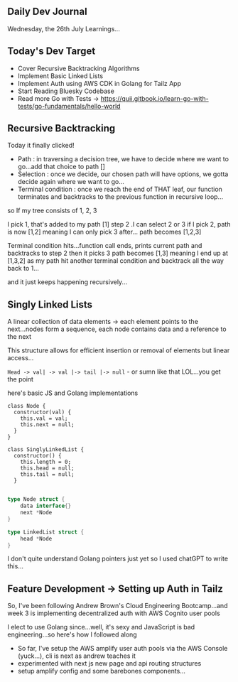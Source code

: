## Daily Dev Journal

Wednesday, the 26th July Learnings...

## Today's Dev Target

- Cover Recursive Backtracking Algorithms
- Implement Basic Linked Lists
- Implement Auth using AWS CDK in Golang for Tailz App
- Start Reading Bluesky Codebase
- Read more Go with Tests -> https://quii.gitbook.io/learn-go-with-tests/go-fundamentals/hello-world



## Recursive Backtracking

Today it finally clicked! 

- Path : in traversing a decision tree, we have to decide where we want to go...add that choice to path []
- Selection : once we decide, our chosen path will have options, we gotta decide again where we want to go...
- Terminal condition : once we reach the end of THAT leaf, our function terminates and backtracks to the previous function in recursive loop...

so If my tree consists of 1, 2, 3

I pick 1, that's added to my path [1]
step 2 .I can select 2 or 3
if I pick 2, path is now [1,2]
meaning I can only pick 3 after... path becomes [1,2,3]

Terminal condition hits...function call ends, prints current path and backtracks to step 2
then it picks 3 
path becomes [1,3]
meaning I end up at [1,3,2] as my path
hit another terminal condition and backtrack all the way back to 1...

and it just keeps happening recursively...


## Singly Linked Lists

A linear collection of data elements -> each element points to the next...nodes form a sequence, each node contains data and a reference to the next

This structure allows for efficient insertion or removal of elements but linear access...

`` Head -> val| -> val |-> tail |-> null `` - or sumn like that LOL...you get the point

here's basic JS and Golang implementations

```JS
class Node {
  constructor(val) {
    this.val = val;
    this.next = null;
  }
}

class SinglyLinkedList {
  constructor() {
    this.length = 0;
    this.head = null;
    this.tail = null;
  }

```

```Go

type Node struct {
    data interface{}
    next *Node
}

type LinkedList struct {
    head *Node
}

```
I don't quite understand Golang pointers just yet so I used chatGPT to write this...


## Feature Development -> Setting up Auth in Tailz

So, I've been following Andrew Brown's Cloud Engineering Bootcamp...and week 3 is implementing decentralized auth with AWS Cognito user pools

I elect to use Golang since...well, it's sexy and JavaScript is bad engineering...so here's how I followed along

- So far, I've setup the AWS amplify user auth pools via the AWS Console (yuck...), cli is next as andrew teaches it
- experimented with next js new page and api routing structures
- setup amplify config and some barebones components...


